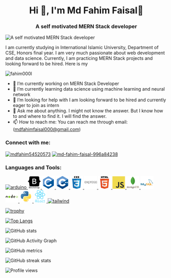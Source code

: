 <h1 align="center">Hi 👋, I'm Md Fahim Faisal👦</h1>
<h3 align="center">A self motivated MERN Stack developer</h3>

![A self motivated MERN Stack developer](https://i.ibb.co/2qxMTGS/MERN-Stack-Developer-1.png)

I am currently studying in International Islamic University, Department of CSE, Honors final year. 
I am very much passionate about web development and data science. 
Currently, I am practicing MERN Stack projects and looking forward to be hired. 
Here is my 

<p align="left"> <img src="https://komarev.com/ghpvc/?username=fahim000l&label=Profile%20views&color=0e75b6&style=flat" alt="fahim000l" /> </p>

- 🔭 I’m currently working on MERN Stack Developer 
- 🌱 I’m currently learning data science using machine learning and neural network 
- 🤔 I’m looking for help with I am looking forward to be hired and currently eager to join as intern 
- 💬 Ask me about anything. I might not know the answer. But I know how to and where to find it. I will find the answer. 
- 📫 How to reach me: You can reach me through email: (mdfahimfaisal000@gmail.com) 

<h3 align="left">Connect with me:</h3>
<p align="left">
<a href="https://twitter.com/mdfahim54520573" target="blank"><img align="center" src="https://raw.githubusercontent.com/rahuldkjain/github-profile-readme-generator/master/src/images/icons/Social/twitter.svg" alt="mdfahim54520573" height="30" width="40" /></a>
<a href="https://linkedin.com/in/md-fahim-faisal-996a84238" target="blank"><img align="center" src="https://raw.githubusercontent.com/rahuldkjain/github-profile-readme-generator/master/src/images/icons/Social/linked-in-alt.svg" alt="md-fahim-faisal-996a84238" height="30" width="40" /></a>
</p>

<h3 align="left">Languages and Tools:</h3>
<p align="left"> <a href="https://www.arduino.cc/" target="_blank" rel="noreferrer"> <img src="https://cdn.worldvectorlogo.com/logos/arduino-1.svg" alt="arduino" width="40" height="40"/> </a> <a href="https://getbootstrap.com" target="_blank" rel="noreferrer"> <img src="https://raw.githubusercontent.com/devicons/devicon/master/icons/bootstrap/bootstrap-plain-wordmark.svg" alt="bootstrap" width="40" height="40"/> </a> <a href="https://www.cprogramming.com/" target="_blank" rel="noreferrer"> <img src="https://raw.githubusercontent.com/devicons/devicon/master/icons/c/c-original.svg" alt="c" width="40" height="40"/> </a> <a href="https://www.w3schools.com/cpp/" target="_blank" rel="noreferrer"> <img src="https://raw.githubusercontent.com/devicons/devicon/master/icons/cplusplus/cplusplus-original.svg" alt="cplusplus" width="40" height="40"/> </a> <a href="https://www.w3schools.com/css/" target="_blank" rel="noreferrer"> <img src="https://raw.githubusercontent.com/devicons/devicon/master/icons/css3/css3-original-wordmark.svg" alt="css3" width="40" height="40"/> </a> <a href="https://expressjs.com" target="_blank" rel="noreferrer"> <img src="https://raw.githubusercontent.com/devicons/devicon/master/icons/express/express-original-wordmark.svg" alt="express" width="40" height="40"/> </a> <a href="https://www.w3.org/html/" target="_blank" rel="noreferrer"> <img src="https://raw.githubusercontent.com/devicons/devicon/master/icons/html5/html5-original-wordmark.svg" alt="html5" width="40" height="40"/> </a> <a href="https://developer.mozilla.org/en-US/docs/Web/JavaScript" target="_blank" rel="noreferrer"> <img src="https://raw.githubusercontent.com/devicons/devicon/master/icons/javascript/javascript-original.svg" alt="javascript" width="40" height="40"/> </a> <a href="https://www.mongodb.com/" target="_blank" rel="noreferrer"> <img src="https://raw.githubusercontent.com/devicons/devicon/master/icons/mongodb/mongodb-original-wordmark.svg" alt="mongodb" width="40" height="40"/> </a> <a href="https://www.mysql.com/" target="_blank" rel="noreferrer"> <img src="https://raw.githubusercontent.com/devicons/devicon/master/icons/mysql/mysql-original-wordmark.svg" alt="mysql" width="40" height="40"/> </a> <a href="https://nodejs.org" target="_blank" rel="noreferrer"> <img src="https://raw.githubusercontent.com/devicons/devicon/master/icons/nodejs/nodejs-original-wordmark.svg" alt="nodejs" width="40" height="40"/> </a> <a href="https://www.python.org" target="_blank" rel="noreferrer"> <img src="https://raw.githubusercontent.com/devicons/devicon/master/icons/python/python-original.svg" alt="python" width="40" height="40"/> </a> <a href="https://reactjs.org/" target="_blank" rel="noreferrer"> <img src="https://raw.githubusercontent.com/devicons/devicon/master/icons/react/react-original-wordmark.svg" alt="react" width="40" height="40"/> </a> <a href="https://tailwindcss.com/" target="_blank" rel="noreferrer"> <img src="https://www.vectorlogo.zone/logos/tailwindcss/tailwindcss-icon.svg" alt="tailwind" width="40" height="40"/> </a> </p>

[![trophy](https://github-profile-trophy.vercel.app/?username=fahim000l)](https://github.com/ryo-ma/github-profile-trophy)

[![Top Langs](https://github-readme-stats.vercel.app/api/top-langs/?username=fahim000l)](https://github.com/anuraghazra/github-readme-stats)

![GitHub stats](https://github-readme-stats.vercel.app/api?username=fahim000l&show_icons=true&count_private=true)  

![GitHub Activity Graph](https://activity-graph.herokuapp.com/graph?username=fahim000l)  

![GitHub metrics](https://metrics.lecoq.io/fahim000l)  

![GitHub streak stats](https://streak-stats.demolab.com/?user=fahim000l)  

![Profile views](https://gpvc.arturio.dev/fahim000l)  
